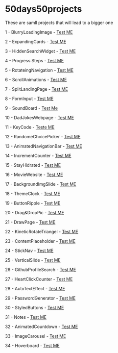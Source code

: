 # 50days50projects
These are samll projects that will lead to a bigger one

1 - BlurryLoadingImage - [Test ME](https://htmlpreview.github.io/?https://github.com/TheMrM/50days50projects/blob/main/BlurryLoadingImage/index.html)

2 - ExpandingCards - [Test ME](https://htmlpreview.github.io/?https://github.com/TheMrM/50days50projects/blob/main/ExpandingCards/index.html)

3 - HiddenSearchWidget - [Test ME](https://htmlpreview.github.io/?https://github.com/TheMrM/50days50projects/blob/main/HiddenSearchWidget/index.html)

4 - Progress Steps - [Test ME](https://htmlpreview.github.io/?https://github.com/TheMrM/50days50projects/blob/main/Progress%20Steps/index.html)

5 - RotateingNavigation - [Test ME](https://htmlpreview.github.io/?https://github.com/TheMrM/50days50projects/blob/main/RotateingNavigation/index.html)

6 - ScrollAnimations - [Test ME](https://htmlpreview.github.io/?https://github.com/TheMrM/50days50projects/blob/main/ScrollAnimations/index.html)

7 - SplitLandingPage - [Test ME](https://htmlpreview.github.io/?https://github.com/TheMrM/50days50projects/blob/main/SplitLandingPage/index.html)

8 - FormInput - [Test ME](https://htmlpreview.github.io/?https://github.com/TheMrM/50days50projects/blob/main/FormInput/index.html)

9 - SoundBoard - [Test Me](https://htmlpreview.github.io/?https://github.com/TheMrM/50days50projects/blob/main/SoundBoard/index.html)

10 - DadJokesWebpage - [Test ME](https://htmlpreview.github.io/?https://github.com/TheMrM/50days50projects/blob/main/DadJokeWebPage/index.html)

11 - KeyCode - [Teste ME](https://htmlpreview.github.io/?https://github.com/TheMrM/50days50projects/blob/main/KeyCode/index.html)

12 - RandomeChoicePicker - [Test ME](https://htmlpreview.github.io/?https://github.com/TheMrM/50days50projects/blob/main/RandomeChoicePicker/index.html)

13 - AnimatedNavigationBar - [Test ME](https://htmlpreview.github.io/?https://github.com/TheMrM/50days50projects/blob/main/AnimatedNavBar/index.html)

14 - IncrementCounter - [Test ME](https://htmlpreview.github.io/?https://github.com/TheMrM/50days50projects/blob/main/IncrementCounters/index.html)

15 - StayHidrated - [Test ME](https://htmlpreview.github.io/?https://github.com/TheMrM/50days50projects/blob/main/DrikWater/index.html)

16 - MovieWebsite - [Test ME](https://htmlpreview.github.io/?https://github.com/TheMrM/50days50projects/blob/main/MovieWebsite/index.html)

17 - BackgroundImgSlide - [Test ME](https://htmlpreview.github.io/?https://github.com/TheMrM/50days50projects/blob/main/BackgroundSlider/index.html)

18 - ThemeClock - [Test ME](https://htmlpreview.github.io/?https://github.com/TheMrM/50days50projects/blob/main/ThemeClock/index.html)

19 - ButtonRipple - [Test ME](https://htmlpreview.github.io/?https://github.com/TheMrM/50days50projects/blob/main/ButtonRipple/index.html)

20 - Drag&DropPic - [Test ME](https://htmlpreview.github.io/?https://github.com/TheMrM/50days50projects/blob/main/Drag%26Drop/index.html)

21 - DrawPage - [Test ME](https://htmlpreview.github.io/?https://github.com/TheMrM/50days50projects/blob/main/DrawPage/index.html)

22 - KineticRotateTriangel - [Test ME](https://htmlpreview.github.io/?https://github.com/TheMrM/50days50projects/blob/main/KinnetCss/index.html)

23 - ContentPlaceholder - [Test ME](https://htmlpreview.github.io/?https://github.com/TheMrM/50days50projects/blob/main/ContentPlaceholder/index.html)

24 - StickNav - [Test ME](https://htmlpreview.github.io/?https://github.com/TheMrM/50days50projects/blob/main/StickyNavigation/index.html)

25 - VerticalSlide - [Test ME](https://htmlpreview.github.io/?https://github.com/TheMrM/50days50projects/blob/main/VerticalSlider/index.html)

26 - GithubProfileSearch - [Test ME](https://htmlpreview.github.io/?https://github.com/TheMrM/50days50projects/blob/main/GithubSearch/index.html)

27 - HeartClickCounter - [Test ME](https://htmlpreview.github.io/?https://github.com/TheMrM/50days50projects/blob/main/HeartClickCounter/index.html)

28 - AutoTextEffect - [Test ME](https://htmlpreview.github.io/?https://github.com/TheMrM/50days50projects/blob/main/AutoTextEffect/index.html)

29 - PasswordGenerator - [Test ME](https://htmlpreview.github.io/?https://github.com/TheMrM/50days50projects/blob/main/PasswordGenerator/index.html)

30 - StyledButtons - [Test ME](https://htmlpreview.github.io/?https://github.com/TheMrM/50days50projects/blob/main/StyledButtons/index.html)

31 - Notes - [Test ME](https://htmlpreview.github.io/?https://github.com/TheMrM/50days50projects/blob/main/Note/index.html)

32 - AnimatedCountdown - [Test ME](https://htmlpreview.github.io/?https://github.com/TheMrM/50days50projects/blob/main/AnimatedCountdown/index.html)

33 - ImageCarousel - [Test ME](https://htmlpreview.github.io/?https://github.com/TheMrM/50days50projects/blob/main/ImageCarousel/index.html)

34 - Hoverboard - [Test ME](https://htmlpreview.github.io/?https://github.com/TheMrM/50days50projects/blob/main/Hoverboard/index.html)
